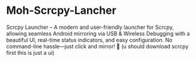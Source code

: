 # Moh-Scrcpy-Lancher
Scrcpy Launcher – A modern and user-friendly launcher for Scrcpy, allowing seamless Android mirroring via USB &amp; Wireless Debugging with a beautiful UI, real-time status indicators, and easy configuration. No command-line hassle—just click and mirror! 🚀  (u should download scrcpy first this is just a ui)
